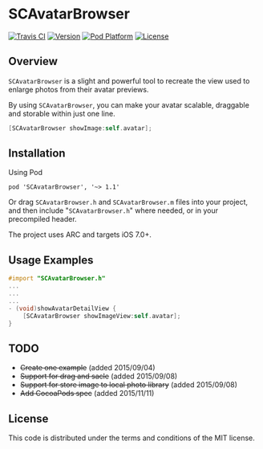 SCAvatarBrowser
============
[![Travis CI](https://travis-ci.org/luosch/SCAvatarBrowser.svg)](https://travis-ci.org/luosch/SCAvatarBrowser)
[![Version](https://img.shields.io/cocoapods/v/SCAvatarBrowser.svg?style=flat)](http://cocoadocs.org/docsets/SCAvatarBrowser/)
[![Pod Platform](http://img.shields.io/cocoapods/p/SCAvatarBrowser.svg?style=flat)](http://cocoadocs.org/docsets/SCAvatarBrowser/)
[![License](https://img.shields.io/cocoapods/l/SCAvatarBrowser.svg?style=flat)](https://github.com/luosch/SCAvatarBrowser/blob/master/LICENSE)

## Overview

`SCAvatarBrowser` is a slight and powerful tool to recreate the view used to enlarge photos from their avatar previews.

By using `SCAvatarBrowser`, you can make your avatar scalable, draggable and storable within just one line.

```objective-c
[SCAvatarBrowser showImage:self.avatar];
```


## Installation
Using Pod

    pod 'SCAvatarBrowser', '~> 1.1'

Or drag `SCAvatarBrowser.h` and `SCAvatarBrowser.m` files into your project, and then include "`SCAvatarBrowser.h`" where needed, or in your precompiled header.

The project uses ARC and targets iOS 7.0+.

## Usage Examples

```objective-c
#import "SCAvatarBrowser.h"
...
...
...
- (void)showAvatarDetailView {
    [SCAvatarBrowser showImageView:self.avatar];
}
```

## TODO

- ~~Create one example~~ (added 2015/09/04)
- ~~Support for drag and sacle~~ (added 2015/09/08)
- ~~Support for store image to local photo library~~ (added 2015/09/08)
- ~~Add CocoaPods spec~~ (added 2015/11/11)

## License

This code is distributed under the terms and conditions of the MIT license.